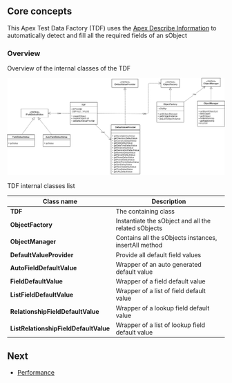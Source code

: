 
## Core concepts 

This Apex Test Data Factory (TDF) uses the [Apex Describe Information](https://developer.salesforce.com/docs/atlas.en-us.apexcode.meta/apexcode/apex_dynamic_describe_objects_understanding.htm) to automatically detect and fill all the required fields of an sObject

### Overview

Overview of the internal classes of the TDF


<p align="center"><img src ="./assets/TDF-CoreConcept.png"/></p>



TDF internal classes list

| Class name                            | Description                                           |
|---------------------------------------|-------------------------------------------------------|
| **TDF**                               | The containing class                                  |
| **ObjectFactory**                     | Instantiate the sObject and all the related sObjects  |
| **ObjectManager**                     | Contains all the sObjects instances, insertAll method |
| **DefaultValueProvider**              | Provide all default field values                      |
| **AutoFieldDefaultValue**             | Wrapper of an auto generated default value            |
| **FieldDefaultValue**                 | Wrapper of a field default value                      |
| **ListFieldDefaultValue**             | Wrapper of a list of field default value              |
| **RelationshipFieldDefaultValue**     | Wrapper of a lookup field default value               |
| **ListRelationshipFieldDefaultValue** | Wrapper of a list of lookup field default value       |

## Next

* [Performance](PERFORMANCE.md)
